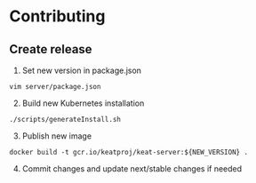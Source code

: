 # Contributing

## Create release

1. Set new version in package.json

```
vim server/package.json
```

2. Build new Kubernetes installation

```
./scripts/generateInstall.sh
```

3. Publish new image

```
docker build -t gcr.io/keatproj/keat-server:${NEW_VERSION} .
```

4. Commit changes and update next/stable changes if needed

